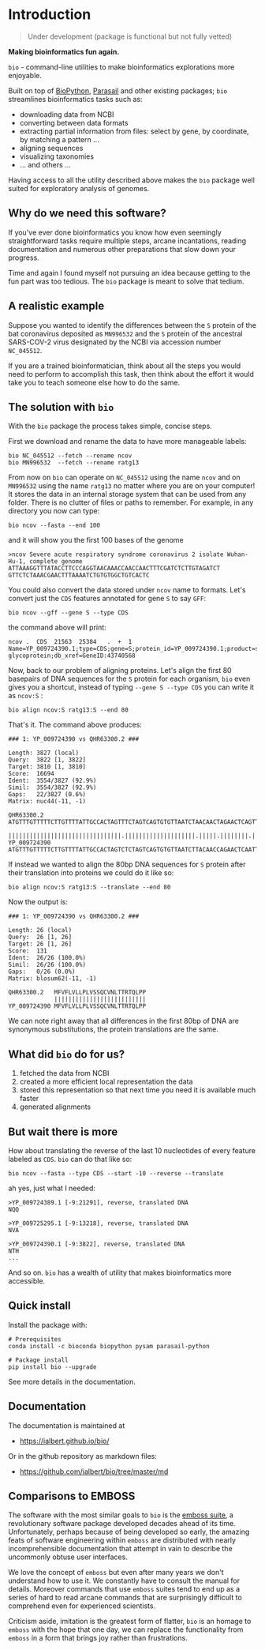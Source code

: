 # Introduction

> Under development (package is functional but not fully vetted)

**Making bioinformatics fun again.**

`bio` - command-line utilities to make bioinformatics explorations more enjoyable.

Built on top of [BioPython][biopython], [Parasail][parasail] and other existing packages; `bio` streamlines bioinformatics tasks such as:
 
- downloading data from NCBI
- converting between data formats 
- extracting partial information from files: select by gene, by coordinate, by matching a pattern ...
- aligning sequences
- visualizing taxonomies
- ... and others ... 

Having access to all the utility described above makes the `bio` package well suited for exploratory analysis of genomes. 

[biopython]: https://biopython.org/
[emboss]: http://emboss.sourceforge.net/
[parasail]: https://github.com/jeffdaily/parasail
[simplesam]: https://github.com/mdshw5/simplesam 

## Why do we need this software?

If you've ever done bioinformatics you know how even seemingly straightforward tasks require multiple steps, arcane incantations, reading documentation and numerous other preparations that slow down your progress. 

Time and again I found myself not pursuing an idea because getting to the fun part was too tedious. The `bio` package is meant to solve that tedium. 


## A realistic example

Suppose you wanted to identify the differences between the `S` protein of the bat coronavirus deposited as `MN996532` and the `S` protein of the ancestral SARS-COV-2 virus designated by the NCBI via accession number `NC_045512`. 

If you are a trained bioinformatician, think about all the steps you would need to perform to accomplish this task, then think about the effort it would take you to teach someone else how to do the same. 

## The solution with `bio`

With the `bio` package the process takes simple, concise steps.

First we download and rename the data to have more manageable labels:

    bio NC_045512 --fetch --rename ncov
    bio MN996532  --fetch --rename ratg13

From now on `bio` can operate on  `NC_045512` using the name `ncov` and on `MN996532` using the name `ratg13` no matter where you are on your computer! It stores the data in an internal storage system that can be used from any folder. There is no clutter of files or paths to remember. For example, in any directory you now can type:

    bio ncov --fasta --end 100
    
and it will show you the first 100 bases of the genome     

    >ncov Severe acute respiratory syndrome coronavirus 2 isolate Wuhan-Hu-1, complete genome
    ATTAAAGGTTTATACCTTCCCAGGTAACAAACCAACCAACTTTCGATCTCTTGTAGATCT
    GTTCTCTAAACGAACTTTAAAATCTGTGTGGCTGTCACTC

You could also convert the data stored under `ncov` name to formats. Let's convert just the `CDS` features annotated for gene `S` to say `GFF`:

    bio ncov --gff --gene S --type CDS

the command above will print:

    ncov .  CDS  21563  25384   .  +  1  Name=YP_009724390.1;type=CDS;gene=S;protein_id=YP_009724390.1;product=surface glycoprotein;db_xref=GeneID:43740568

Now, back to our problem of aligning proteins. Let's align the first 80 basepairs of DNA sequences for the `S` protein for each organism, `bio` even gives you a shortcut, instead of typing `--gene S --type CDS` you can write it as `ncov:S` :

    bio align ncov:S ratg13:S --end 80

That's it. The command above produces:
    
    ### 1: YP_009724390 vs QHR63300.2 ###
    
    Length:	3827 (local) 
    Query:	3822 [1, 3822]
    Target:	3810 [1, 3810]
    Score:	16694
    Ident:	3554/3827 (92.9%)
    Simil:	3554/3827 (92.9%)
    Gaps:	22/3827 (0.6%)
    Matrix:	nuc44(-11, -1) 
    
    QHR63300.2   ATGTTTGTTTTTCTTGTTTTATTGCCACTAGTTTCTAGTCAGTGTGTTAATCTAACAACTAGAACTCAGTTACCTCCTGC
                 ||||||||||||||||||||||||||||||||.||||||||||||||||||||.|||||.||||||||.|||||.|||||
    YP_009724390 ATGTTTGTTTTTCTTGTTTTATTGCCACTAGTCTCTAGTCAGTGTGTTAATCTTACAACCAGAACTCAATTACCCCCTGC
    
    
If instead we wanted to align the 80bp DNA sequences for `S` protein after their translation into proteins we could do it like so:

    bio align ncov:S ratg13:S --translate --end 80
    
Now the output is:

    ### 1: YP_009724390 vs QHR63300.2 ###
    
    Length: 26 (local)
    Query:  26 [1, 26]
    Target: 26 [1, 26]
    Score:  131
    Ident:  26/26 (100.0%)
    Simil:  26/26 (100.0%)
    Gaps:   0/26 (0.0%)
    Matrix: blosum62(-11, -1)
    
    QHR63300.2   MFVFLVLLPLVSSQCVNLTTRTQLPP
                 ||||||||||||||||||||||||||
    YP_009724390 MFVFLVLLPLVSSQCVNLTTRTQLPP

We can note right away that all differences in the first 80bp of DNA are synonymous substitutions, the protein translations are the same.

## What did `bio` do for us?
 
1. fetched the data from NCBI
1. created a more efficient local representation the data
1. stored this representation so that next time you need it is available much faster
1. generated alignments 

## But wait there is more 

How about translating the reverse of the last 10 nucleotides of every feature labeled as `CDS`. `bio` can do that like so:

    bio ncov --fasta --type CDS --start -10 --reverse --translate
    
ah yes, just what I needed:    
   
    >YP_009724389.1 [-9:21291], reverse, translated DNA
    NQQ
    
    >YP_009725295.1 [-9:13218], reverse, translated DNA
    NVA
    
    >YP_009724390.1 [-9:3822], reverse, translated DNA
    NTH
    ...
    
And so on. `bio` has a wealth of utility that makes bioinformatics more accessible.

## Quick install
    
Install the package with:

    # Prerequisites
    conda install -c bioconda biopython pysam parasail-python
    
    # Package install
    pip install bio --upgrade
    
See more details in the documentation.

## Documentation

The documentation is maintained at

* https://ialbert.github.io/bio/

Or in the github repository as markdown files:

* https://github.com/ialbert/bio/tree/master/md

## Comparisons to EMBOSS

The software with the most similar goals to `bio` is the [emboss suite][emboss], a revolutionary software package developed decades ahead of its time. Unfortunately, perhaps because of being developed so early, the amazing feats of software engineering within `emboss` are distributed with nearly incomprehensible documentation that attempt in vain to describe the uncommonly obtuse user interfaces. 

We love the concept of `emboss` but even after many years we don't understand how to use it. We constantly have to consult the manual for details. Moreover commands that use `emboss` suites tend to end up as a series of hard to read arcane commands that are surprisingly difficult to comprehend even for experienced scientists. 

Criticism aside, imitation is the greatest form of flatter, `bio` is an homage to `emboss` with the hope that one day, we can replace the functionality from `emboss` in a form that brings joy rather than frustrations. 

